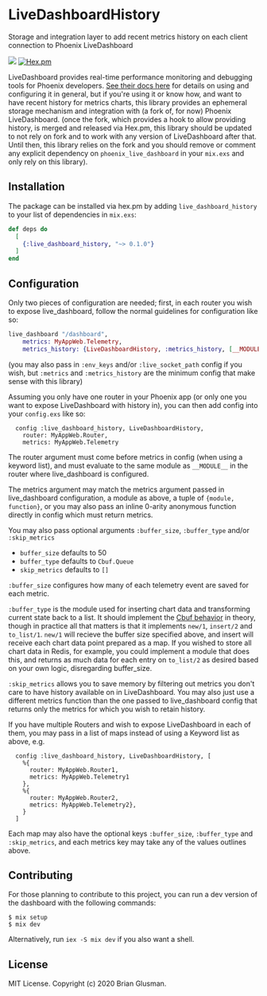 # LiveDashboardHistory

<!-- MDOC !-->
Storage and integration layer to add recent metrics history on each client connection to Phoenix LiveDashboard

![](https://github.com/bglusman/live_dashboard_history/workflows/CI/badge.svg)
[![Hex.pm](https://img.shields.io/hexpm/v/live_dashboard_history.svg)]()

LiveDashboard provides real-time performance monitoring and debugging tools for Phoenix developers. [See their docs here](https://hexdocs.pm/phoenix_live_dashboard)
for details on using and configuring it in general, but if you're using it or know how, and want to have recent history for metrics charts, this library provides an ephemeral storage mechanism and integration with (a fork of, for now) Phoenix LiveDashboard.  (once the fork, which provides a hook to allow providing history, is merged and released via Hex.pm, this library should be updated to not rely on fork and to work with any version of LiveDashboard after that.  Until then, this library relies on the fork and you should remove or comment any explicit dependency on `phoenix_live_dashboard` in your `mix.exs` and only rely on this library).


## Installation

The package can be installed via hex.pm by adding `live_dashboard_history` to your list of dependencies in `mix.exs`:

```elixir
def deps do
  [
    {:live_dashboard_history, "~> 0.1.0"}
  ]
end
```

## Configuration

Only two pieces of configuration are needed; first, in each router you wish to expose live_dashboard, follow the normal guidelines for configuration like so:

```elixir
live_dashboard "/dashboard",
    metrics: MyAppWeb.Telemetry,
    metrics_history: {LiveDashboardHistory, :metrics_history, [__MODULE__]}
```
(you may also pass in `:env_keys` and/or `:live_socket_path` config if you wish, but `:metrics` and `:metrics_history` are the minimum config that make sense with this library)

Assuming you only have one router in your Phoenix app (or only one you want to expose LiveDashboard with history in), you can then add config into your `config.exs` like so:
```
  config :live_dashboard_history, LiveDashboardHistory,
    router: MyAppWeb.Router,
    metrics: MyAppWeb.Telemetry
```
The router argument must come before metrics in config (when using a keyword list), and must evaluate to the same module as `__MODULE__` in the router where live_dashboard is configured.

The metrics argument may match the metrics argument passed in live_dashboard configuration, a module as above, a tuple of `{module, function}`, or you may also pass an inline 0-arity anonymous function directly in config which must return metrics.

You may also pass optional arguments `:buffer_size`, `:buffer_type` and/or `:skip_metrics`

* `buffer_size` defaults to 50
* `buffer_type` defaults to  `Cbuf.Queue` 
* `skip_metrics` defaults to `[]`
  
`:buffer_size` configures how many of each telemetry event are saved for each metric.  

`:buffer_type` is the module used for inserting chart data and transforming current state back to a list.  It should implement the [Cbuf behavior](https://hexdocs.pm/cbuf/Cbuf.html) in theory, though in practice all that matters is that it implements `new/1`, `insert/2` and `to_list/1`.  `new/1` will recieve the buffer size specified above, and insert will receive each chart data point prepared as a map.  If you wished to store all chart data in Redis, for example, you could implement a module that does this, and returns as much data for each entry on `to_list/2` as desired based on your own logic, disregarding buffer_size.

`:skip_metrics` allows you to save memory by filtering out metrics you don't care to have history available on in LiveDashboard.  You may also just use a different metrics function than the one passed to live_dashboard config that returns only the metrics for which you wish to retain history.

If you have multiple Routers and wish to expose LiveDashboard in each of them, you may pass in a list of maps instead of using a Keyword list as above, e.g.

```
  config :live_dashboard_history, LiveDashboardHistory, [
    %{
      router: MyAppWeb.Router1,
      metrics: MyAppWeb.Telemetry1
    },
    %{
      router: MyAppWeb.Router2,
      metrics: MyAppWeb.Telemetry2},
    }
  ]
```
Each map may also have the optional keys `:buffer_size`, `:buffer_type` and `:skip_metrics`, and each metrics key may take any of the values outlines above.
<!-- MDOC !-->

## Contributing

For those planning to contribute to this project, you can run a dev version of the dashboard with the following commands:

    $ mix setup
    $ mix dev

Alternatively, run `iex -S mix dev` if you also want a shell.

## License

MIT License. Copyright (c) 2020 Brian Glusman.

